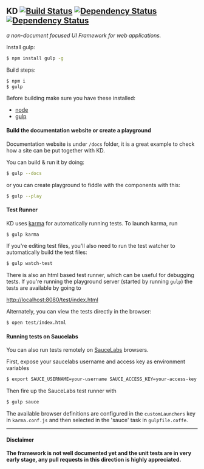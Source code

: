 KD [![Build Status](https://img.shields.io/travis/koding/kd/master.svg?style=flat)](https://travis-ci.org/koding/kd) [![Dependency Status](https://img.shields.io/david/dev/koding/kd.svg?style=flat)](https://david-dm.org/koding/kd#info=devDependencies) [![Dependency Status](https://img.shields.io/david/koding/kd.svg?style=flat)](https://david-dm.org/koding/kd#info=dependencies)
--
_a non-document focused UI Framework for web applications._

Install gulp:

```bash
$ npm install gulp -g
```


Build steps:

```bash
$ npm i
$ gulp
```

Before building make sure you have these installed:

- [node](http://nodejs.org)
- [gulp](http://gulpjs.com/)

#### Build the documentation website or create a playground

Documentation website is under `/docs` folder, it is a great example to check how a site can be put together with KD.

You can build & run it by doing:

```bash
$ gulp --docs
```

or you can create playground to fiddle with the components with this:

```bash
$ gulp --play
```


#### Test Runner

KD uses [karma](http://karma-runner.github.io) for automatically running
tests. To launch karma, run

```bash
$ gulp karma
```

If you're editing test files, you'll also need to run the test watcher
to automatically build the test files:

```bash
$ gulp watch-test
```

There is also an html based test runner, which can be useful for
debugging tests. If you're running the playground server (started by
running `gulp`) the tests are available by going to

[http://localhost:8080/test/index.html](http://localhost:8080/test/index.html)

Alternately, you can view the tests directly in the browser:

```bash
$ open test/index.html
```

#### Running tests on Saucelabs

You can also run tests remotely on [SauceLabs](https://saucelabs.com)
browsers.

First, expose your saucelabs username and access key as environment
variables

```bash
$ export SAUCE_USERNAME=your-username SAUCE_ACCESS_KEY=your-access-key
```

Then fire up the SauceLabs test runner with

```bash
$ gulp sauce
```

The available browser definitions are configured in the
`customLaunchers` key in `karma.conf.js` and then
selected in the 'sauce' task in `gulpfile.coffe`.


------------------------

#### Disclaimer

__The framework is not well documented yet and the unit tests are in very early stage, any pull requests in this direction is highly appreciated.__
